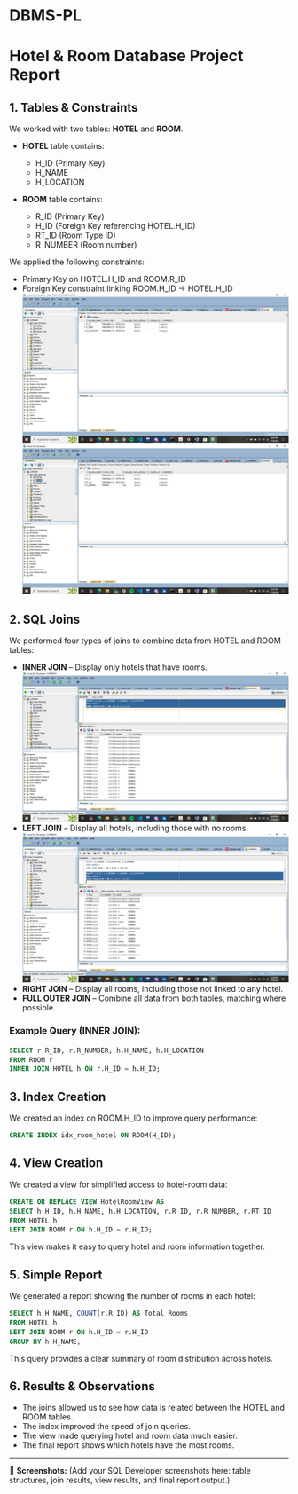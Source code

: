 # DBMS-PL

# Hotel & Room Database Project Report

## 1. Tables & Constraints

We worked with two tables: **HOTEL** and **ROOM**.

* **HOTEL** table contains:

  * H\_ID (Primary Key)
  * H\_NAME
  * H\_LOCATION

* **ROOM** table contains:

  * R\_ID (Primary Key)
  * H\_ID (Foreign Key referencing HOTEL.H\_ID)
  * RT\_ID (Room Type ID)
  * R\_NUMBER (Room number)

We applied the following constraints:

* Primary Key on HOTEL.H\_ID and ROOM.R\_ID
* Foreign Key constraint linking ROOM.H\_ID → HOTEL.H\_ID
  ![Image alt](https://github.com/Melissa-10-10/DBMS-PL/blob/94e62e34782f7774dae360bfb54950d9cb8bb658/Screenshot%20(202).png)
  ![Image alt](https://github.com/Melissa-10-10/DBMS-PL/blob/6953ecfc3bb12580aea101463cee408a4e96a384/Screenshot%20(203).png)

## 2. SQL Joins

We performed four types of joins to combine data from HOTEL and ROOM tables:

* **INNER JOIN** – Display only hotels that have rooms.
  ![image alt](https://github.com/Melissa-10-10/DBMS-PL/blob/1e0a5c282fc3e6378f26ba216bfc541a78e9ba3a/Screenshot%20(204).png)
* **LEFT JOIN** – Display all hotels, including those with no rooms.
  ![image alt](https://github.com/Melissa-10-10/DBMS-PL/blob/df001e79a89e7ab32e1df9b2c96d84f3f711740e/Screenshot%20(206).png)
* **RIGHT JOIN** – Display all rooms, including those not linked to any hotel.
* **FULL OUTER JOIN** – Combine all data from both tables, matching where possible.

### Example Query (INNER JOIN):

```sql
SELECT r.R_ID, r.R_NUMBER, h.H_NAME, h.H_LOCATION
FROM ROOM r
INNER JOIN HOTEL h ON r.H_ID = h.H_ID;
```

## 3. Index Creation

We created an index on ROOM.H\_ID to improve query performance:

```sql
CREATE INDEX idx_room_hotel ON ROOM(H_ID);
```

## 4. View Creation

We created a view for simplified access to hotel-room data:

```sql
CREATE OR REPLACE VIEW HotelRoomView AS
SELECT h.H_ID, h.H_NAME, h.H_LOCATION, r.R_ID, r.R_NUMBER, r.RT_ID
FROM HOTEL h
LEFT JOIN ROOM r ON h.H_ID = r.H_ID;
```

This view makes it easy to query hotel and room information together.

## 5. Simple Report

We generated a report showing the number of rooms in each hotel:

```sql
SELECT h.H_NAME, COUNT(r.R_ID) AS Total_Rooms
FROM HOTEL h
LEFT JOIN ROOM r ON h.H_ID = r.H_ID
GROUP BY h.H_NAME;
```

This query provides a clear summary of room distribution across hotels.

## 6. Results & Observations

* The joins allowed us to see how data is related between the HOTEL and ROOM tables.
* The index improved the speed of join queries.
* The view made querying hotel and room data much easier.
* The final report shows which hotels have the most rooms.

---

📸 **Screenshots:**
(Add your SQL Developer screenshots here: table structures, join results, view results, and final report output.)
